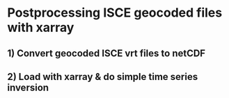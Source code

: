 # Postprocessing ISCE geocoded files with xarray

## 1) Convert geocoded ISCE vrt files to netCDF


## 2) Load with xarray & do simple time series inversion

